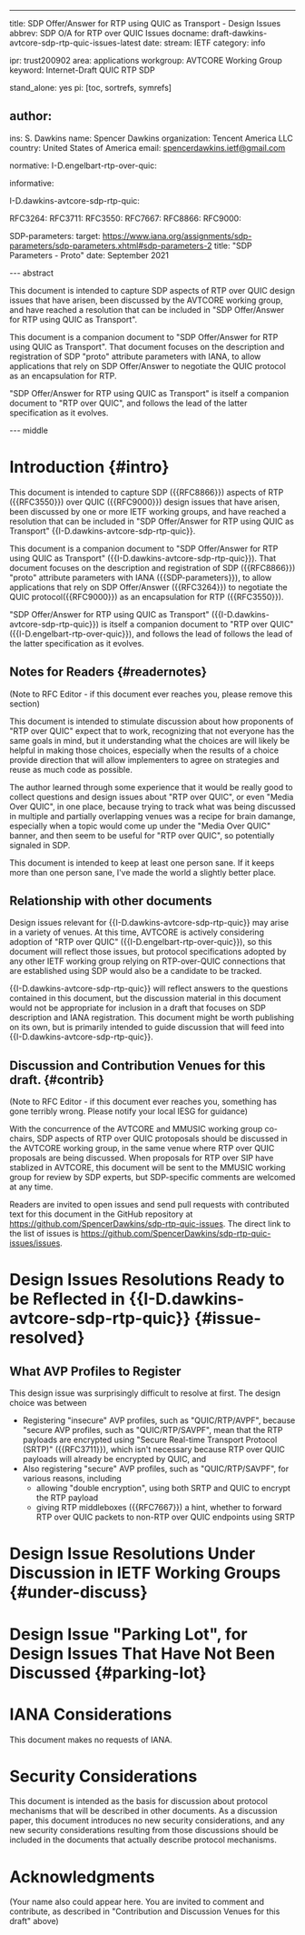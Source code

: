 ---
title: SDP Offer/Answer for RTP using QUIC as Transport - Design Issues
abbrev: SDP O/A for RTP over QUIC Issues
docname: draft-dawkins-avtcore-sdp-rtp-quic-issues-latest
date:
stream: IETF
category: info

ipr: trust200902
area: applications
workgroup: AVTCORE Working Group
keyword: Internet-Draft QUIC RTP SDP

stand_alone: yes
pi: [toc, sortrefs, symrefs]

author:
 -
  ins: S. Dawkins
  name: Spencer Dawkins
  organization: Tencent America LLC
  country: United States of America
  email: spencerdawkins.ietf@gmail.com

normative:
  I-D.engelbart-rtp-over-quic:

informative:

  I-D.dawkins-avtcore-sdp-rtp-quic:

  RFC3264:
  RFC3711:
  RFC3550:
  RFC7667:
  RFC8866:
  RFC9000:

  SDP-parameters:
    target: https://www.iana.org/assignments/sdp-parameters/sdp-parameters.xhtml#sdp-parameters-2
    title: "SDP Parameters - Proto"
    date: September 2021

--- abstract

This document is intended to capture SDP aspects of RTP over QUIC design issues that have arisen, been discussed by the AVTCORE working group, and have reached a resolution that can be included in "SDP Offer/Answer for RTP using QUIC as Transport".

This document is a companion document to "SDP Offer/Answer for RTP using QUIC as Transport". That document focuses on the description and registration of SDP "proto" attribute parameters with IANA, to allow applications that rely on SDP Offer/Answer to negotiate the QUIC protocol as an encapsulation for RTP.

"SDP Offer/Answer for RTP using QUIC as Transport" is itself a companion document to "RTP over QUIC", and follows the lead of the latter specification as it evolves.

--- middle

# Introduction {#intro}

This document is intended to capture SDP ({{RFC8866}}) aspects of RTP ({{RFC3550}}) over QUIC ({{RFC9000}}) design issues that have arisen, been discussed by one or more IETF working groups, and have reached a resolution that can be included in "SDP Offer/Answer for RTP using QUIC as Transport" {{I-D.dawkins-avtcore-sdp-rtp-quic}}.

This document is a companion document to "SDP Offer/Answer for RTP using QUIC as Transport" ({{I-D.dawkins-avtcore-sdp-rtp-quic}}). That document focuses on the description and registration of SDP ({{RFC8866}}) "proto" attribute parameters with IANA ({{SDP-parameters}}), to allow applications that rely on SDP Offer/Answer ({{RFC3264}}) to negotiate the QUIC protocol({{RFC9000}}) as an encapsulation for RTP ({{RFC3550}}).

"SDP Offer/Answer for RTP using QUIC as Transport" ({{I-D.dawkins-avtcore-sdp-rtp-quic}}) is itself a companion document to "RTP over QUIC" ({{I-D.engelbart-rtp-over-quic}}), and follows the lead of follows the lead of the latter specification as it evolves.

## Notes for Readers {#readernotes}

(Note to RFC Editor - if this document ever reaches you, please remove this section)

This document is intended to stimulate discussion about how proponents of "RTP over QUIC" expect that to work, recognizing that not everyone has the same goals in mind, but it understanding what the choices are will likely be helpful in making those choices, especially when the results of a choice provide direction that will allow implementers to agree on strategies and reuse as much code as possible.

The author learned through some experience that it would be really good to collect questions and design issues about "RTP over QUIC", or even "Media Over QUIC", in one place, because trying to track what was being discussed in multiple and partially overlapping venues was a recipe for brain damange, especially when a topic would come up under the "Media Over QUIC" banner, and then seem to be useful for "RTP over QUIC", so potentially signaled in SDP.

This document is intended to keep at least one person sane. If it keeps more than one person sane, I've made the world a slightly better place.

## Relationship with other documents

Design issues relevant for {{I-D.dawkins-avtcore-sdp-rtp-quic}} may arise in a variety of venues. At this time, AVTCORE is actively considering adoption of "RTP over QUIC" ({{I-D.engelbart-rtp-over-quic}}), so this document will reflect those issues, but protocol specifications adopted by any other IETF working group relying on RTP-over-QUIC connections that are established using SDP would also be a candidate to be tracked.

{{I-D.dawkins-avtcore-sdp-rtp-quic}} will reflect answers  to the questions contained in this document, but the discussion material in this document would not be appropriate for inclusion in a draft that focuses on SDP description and IANA registration. This document might be worth publishing on its own, but is primarily intended to guide discussion that will feed into {{I-D.dawkins-avtcore-sdp-rtp-quic}}.

## Discussion and Contribution Venues for this draft. {#contrib}

(Note to RFC Editor - if this document ever reaches you, something has gone terribly wrong. Please notify your local IESG for guidance)

With the concurrence of the AVTCORE and MMUSIC working group co-chairs, SDP aspects of RTP over QUIC protoposals should be discussed in the AVTCORE working group, in the same venue where RTP over QUIC proposals are being discussed. When proposals for RTP over SIP have stablized in AVTCORE, this document will be sent to the MMUSIC working group for review by SDP experts, but SDP-specific comments are welcomed at any time.

Readers are invited to open issues and send pull requests with contributed text for this document in the GitHub repository at https://github.com/SpencerDawkins/sdp-rtp-quic-issues. The direct link to the list of issues is https://github.com/SpencerDawkins/sdp-rtp-quic-issues/issues.

# Design Issues Resolutions Ready to be Reflected in {{I-D.dawkins-avtcore-sdp-rtp-quic}} {#issue-resolved}

## What AVP Profiles to Register

This design issue was surprisingly difficult to resolve at first. The design choice was between

* Registering "insecure" AVP profiles, such as "QUIC/RTP/AVPF", because "secure AVP profiles, such as "QUIC/RTP/SAVPF", mean that the RTP payloads are encrypted using "Secure Real-time Transport Protocol (SRTP)" ({{RFC3711}}), which isn't necessary because RTP over QUIC payloads will already be encrypted by QUIC, and
* Also registering "secure" AVP profiles, such as "QUIC/RTP/SAVPF", for various reasons, including
    * allowing "double encryption", using both SRTP and QUIC to encrypt the RTP payload
    * giving RTP middleboxes ({{RFC7667}}) a hint, whether to forward RTP over QUIC packets to non-RTP over QUIC endpoints using SRTP



# Design Issue Resolutions Under Discussion in IETF Working Groups {#under-discuss}

# Design Issue "Parking Lot", for Design Issues That Have Not Been Discussed {#parking-lot}



# IANA Considerations

This document makes no requests of IANA.

# Security Considerations

This document is intended as the basis for discussion about protocol mechanisms that will be described in other documents. As a discussion paper, this document introduces no new security considerations, and any new security considerations resulting from those discussions should be included in the documents that actually describe protocol mechanisms.

# Acknowledgments

(Your name also could appear here. You are invited to comment and contribute, as described in "Contribution and Discussion Venues for this draft" above)

